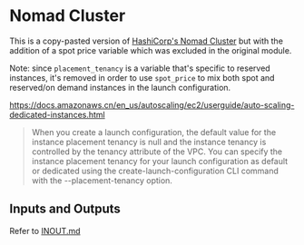# Nomad Cluster

This is a copy-pasted version of [HashiCorp's Nomad Cluster](github.com/hashicorp/terraform-aws-nomad//modules/nomad-cluster?ref=v0.7.0) 
but with the addition of a spot price variable which was excluded in the original module.

Note: since `placement_tenancy` is a variable that's specific to reserved instances, it's removed in order to use `spot_price` to mix
both spot and reserved/on demand instances in the launch configuration.

https://docs.amazonaws.cn/en_us/autoscaling/ec2/userguide/auto-scaling-dedicated-instances.html

> When you create a launch configuration, the default value for the instance placement tenancy is null and the instance tenancy is controlled by the tenancy attribute of the VPC. You can specify the instance placement tenancy for your launch configuration as default or dedicated using the create-launch-configuration CLI command with the --placement-tenancy option. 

## Inputs and Outputs

Refer to [INOUT.md](INOUT.md)
